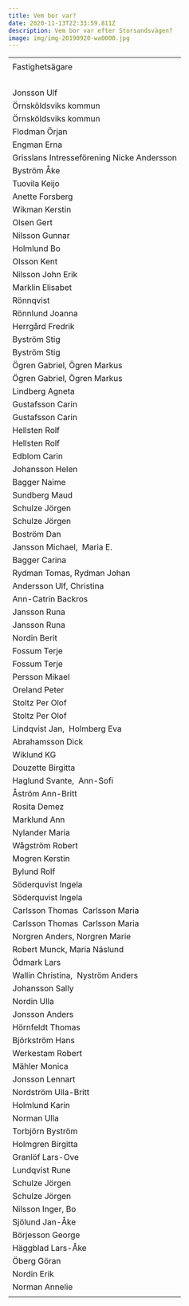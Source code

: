 ```yaml
---
title: Vem bor var?
date: 2020-11-13T22:33:59.811Z
description: Vem bor var efter Storsandsvägen?
image: img/img-20190920-wa0000.jpg
---
```



|                                            |
| ------------------------------------------ |
| <!--StartFragment-->                       |
| Fastighetsägare                            |
|                                            |
| Jonsson Ulf                                |
| Örnsköldsviks kommun                       |
| Örnsköldsviks kommun                       |
| Flodman Örjan                              |
| Engman Erna                                |
| Grisslans Intresseförening Nicke Andersson |
| Byström Åke                                |
| Tuovila Keijo                              |
| Anette Forsberg                            |
| Wikman Kerstin                             |
| Olsen Gert                                 |
| Nilsson Gunnar                             |
| Holmlund Bo                                |
| Olsson Kent                                |
| Nilsson John Erik                          |
| Marklin Elisabet                           |
| Rönnqvist                                  |
| Rönnlund Joanna                            |
| Herrgård Fredrik                           |
| Byström Stig                               |
| Byström Stig                               |
| Ögren Gabriel, Ögren Markus                |
| Ögren Gabriel, Ögren Markus                |
| Lindberg Agneta                            |
| Gustafsson Carin                           |
| Gustafsson Carin                           |
| Hellsten Rolf                              |
| Hellsten Rolf                              |
| Edblom Carin                               |
| Johansson Helen                            |
| Bagger Naime                               |
| Sundberg Maud                              |
| Schulze Jörgen                             |
| Schulze Jörgen                             |
| Boström Dan                                |
| Jansson Michael,  Maria E.                 |
| Bagger Carina                              |
| Rydman Tomas, Rydman Johan                 |
| Andersson Ulf, Christina                   |
| Ann-Catrin Backros                         |
| Jansson Runa                               |
| Jansson Runa                               |
| Nordin Berit                               |
| Fossum Terje                               |
| Fossum Terje                               |
| Persson Mikael                             |
| Oreland Peter                              |
| Stoltz Per Olof                            |
| Stoltz Per Olof                            |
| Lindqvist Jan,  Holmberg Eva               |
| Abrahamsson Dick                           |
| Wiklund KG                                 |
| Douzette Birgitta                          |
| Haglund Svante,  Ann-Sofi                  |
| Åström Ann-Britt                           |
| Rosita Demez                               |
| Marklund Ann                               |
| Nylander Maria                             |
| Wågström Robert                            |
| Mogren Kerstin                             |
| Bylund Rolf                                |
| Söderquvist Ingela                         |
| Söderquvist Ingela                         |
| Carlsson Thomas  Carlsson Maria            |
| Carlsson Thomas  Carlsson Maria            |
| Norgren Anders, Norgren Marie              |
| Robert Munck, Maria Näslund                |
| Ödmark Lars                                |
| Wallin Christina,  Nyström Anders          |
| Johansson Sally                            |
| Nordin Ulla                                |
| Jonsson Anders                             |
| Hörnfeldt Thomas                           |
| Björkström Hans                            |
| Werkestam Robert                           |
| Mähler Monica                              |
| Jonsson Lennart                            |
| Nordström Ulla-Britt                       |
| Holmlund Karin                             |
| Norman Ulla                                |
| Torbjörn Byström                           |
| Holmgren Birgitta                          |
| Granlöf Lars-Ove                           |
| Lundqvist Rune                             |
| Schulze Jörgen                             |
| Schulze Jörgen                             |
| Nilsson Inger, Bo                          |
| Sjölund Jan-Åke                            |
| Börjesson George                           |
| Häggblad Lars-Åke                          |
| Öberg Göran                                |
| Nordin Erik                                |
| Norman Annelie                             |
| <!--EndFragment-->                         |